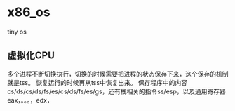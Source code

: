 # x86_os
tiny os

## 虚拟化CPU
多个进程不断切换执行，切换的时候需要把进程的状态保存下来，这个保存的机制就是tss。
恢复运行的时候再从tss中恢复出来。
保存程序中的内容cs/ds/cs/ds/fs/es/cs/ds/fs/es/gs，还有栈相关的指令ss/esp，以及通用寄存器eax，。。。，edx，
